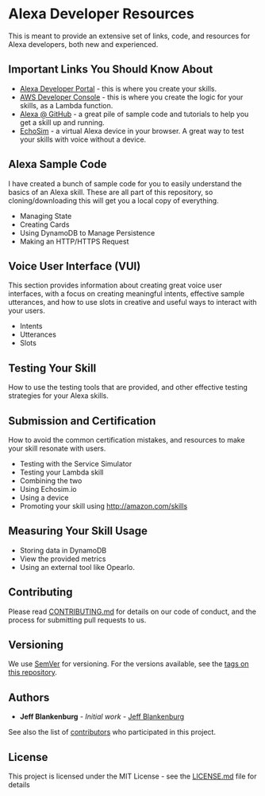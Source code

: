 # Alexa Developer Resources

This is meant to provide an extensive set of links, code, and resources for Alexa developers, both new and experienced.

## Important Links You Should Know About

* [Alexa Developer Portal](http://developer.amazon.com) - this is where you create your skills.
* [AWS Developer Console](http://aws.amazon.com) - this is where you create the logic for your skills, as a Lambda function.
* [Alexa @ GitHub](http://github.com/alexa) - a great pile of sample code and tutorials to help you get a skill up and running.
* [EchoSim](http://echosim.io) - a virtual Alexa device in your browser.  A great way to test your skills with voice without a device.

## Alexa Sample Code

I have created a bunch of sample code for you to easily understand the basics of an Alexa skill.  These are all part of this repository, so cloning/downloading this will get you a local copy of everything.

* Managing State
* Creating Cards
* Using DynamoDB to Manage Persistence
* Making an HTTP/HTTPS Request

## Voice User Interface (VUI)

This section provides information about creating great voice user interfaces, with a focus on creating meaningful intents, effective sample utterances, and how to use slots in creative and useful ways to interact with your users.

* Intents
* Utterances
* Slots

## Testing Your Skill

How to use the testing tools that are provided, and other effective testing strategies for your Alexa skills.

## Submission and Certification

How to avoid the common certification mistakes, and resources to make your skill resonate with users.

* Testing with the Service Simulator
* Testing your Lambda skill
* Combining the two
* Using Echosim.io
* Using a device
* Promoting your skill using http://amazon.com/skills


## Measuring Your Skill Usage

* Storing data in DynamoDB
* View the provided metrics
* Using an external tool like Opearlo.

## Contributing

Please read [CONTRIBUTING.md](https://gist.github.com/PurpleBooth/b24679402957c63ec426) for details on our code of conduct, and the process for submitting pull requests to us.

## Versioning

We use [SemVer](http://semver.org/) for versioning. For the versions available, see the [tags on this repository](https://github.com/your/project/tags). 

## Authors

* **Jeff Blankenburg** - *Initial work* - [Jeff Blankenburg](https://github.com/jeffblankenburg)

See also the list of [contributors](https://github.com/jeffblankenburg/alexa/contributors) who participated in this project.

## License

This project is licensed under the MIT License - see the [LICENSE.md](LICENSE.md) file for details
